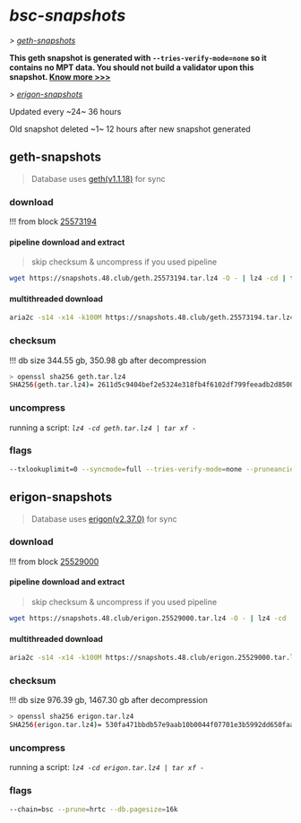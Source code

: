 # *bsc-snapshots*


*\> [geth-snapshots](#geth-snapshots)*

**This geth snapshot is generated with `--tries-verify-mode=none` so it contains no MPT data. You should not build a validator upon this snapshot. [Know more >>>](https://github.com/bnb-chain/bsc/pull/926)**

*\> [erigon-snapshots](#erigon-snapshots)*

Updated every ~24~ 36 hours

Old snapshot deleted ~1~ 12 hours after new snapshot generated

## geth-snapshots


> Database uses [geth(v1.1.18)](https://github.com/bnb-chain/bsc/releases/tag/v1.1.18) for sync


### download

<!-- begin_geth -->

!!! from block [25573194](https://bscscan.com/block/25573194)

#### pipeline download and extract
> skip checksum & uncompress if you used pipeline
```bash
wget https://snapshots.48.club/geth.25573194.tar.lz4 -O - | lz4 -cd | tar xf -
```

#### multithreaded download

```bash
aria2c -s14 -x14 -k100M https://snapshots.48.club/geth.25573194.tar.lz4 -o geth.tar.lz4
```


### checksum

!!! db size 344.55 gb, 350.98 gb after decompression
```bash
> openssl sha256 geth.tar.lz4
SHA256(geth.tar.lz4)= 2611d5c9404bef2e5324e318fb4f6102df799feeadb2d8500f26c6e9d3937835
```

<!-- end_geth -->

### uncompress


running a script: _`lz4 -cd geth.tar.lz4 | tar xf -`_


### flags


```bash
--txlookuplimit=0 --syncmode=full --tries-verify-mode=none --pruneancient=true --diffblock=5000
```


## erigon-snapshots


> Database uses [erigon(v2.37.0)](https://github.com/ledgerwatch/erigon/releases/tag/v2.37.0) for sync


### download

<!-- begin_erigon -->

!!! from block [25529000](https://bscscan.com/block/25529000)

#### pipeline download and extract
> skip checksum & uncompress if you used pipeline
```bash
wget https://snapshots.48.club/erigon.25529000.tar.lz4 -O - | lz4 -cd | tar xf -
```

#### multithreaded download

```bash
aria2c -s14 -x14 -k100M https://snapshots.48.club/erigon.25529000.tar.lz4 -o erigon.tar.lz4
```


### checksum

!!! db size 976.39 gb, 1467.30 gb after decompression
```bash
> openssl sha256 erigon.tar.lz4
SHA256(erigon.tar.lz4)= 530fa471bbdb57e9aab10b0044f07701e3b5992dd650faa3b94161ebc0876770
```

<!-- end_erigon -->


### uncompress


running a script: _`lz4 -cd erigon.tar.lz4 | tar xf -`_


### flags


```bash
--chain=bsc --prune=hrtc --db.pagesize=16k
```
